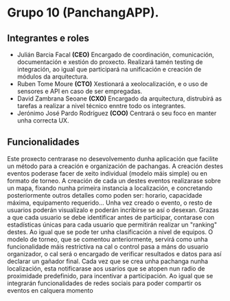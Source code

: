 # Grupo 10 (PanchangAPP).
## Integrantes e roles
- Julián Barcia Facal **(CEO)**
Encargado de coordinación, comunicación, documentación e xestión do proxecto. Realizará tamén testing de integración, ao igual que participará na unificación e creación de módulos da arquitectura.
- Ruben Tome Moure **(CTO)**
Xestionará a xeolocalización, e o uso de sensores e API en caso de ser empregadas.
- David Zambrana Seoane **(CXO)**
Encargado da arquitectura, distrubirá as tarefas a realizar a nivel técnico enntre todo os integrantes.
- Jerónimo José Pardo Rodríguez  **(COO)**
Centrará o seu foco en manter unha correcta UX. 
## Funcionalidades 
Este proxecto centrarase no desevolvemento dunha aplicación que facilite un método para a creación e organización de pachangas. 
A creación destes eventos poderase facer de xeito individual (modelo máis simple) ou en formato de torneo. 
A creación de cada un destes eventos realizarase sobre un mapa, fixando nunha primeira instancia a localización, e concretando posteriormente outros detalles como poden ser: horario, capacidade máxima, equipamento requerido... Unha vez creado o evento, o resto de usuarios poderán visualizalo e poderán incribirse se así o desexan.
Grazas a que cada usuario se debe identificar antes de participar, contarase con estadísticas únicas para cada usuario que permitirán realizar un "ranking" destes. Ao igual que se pode ter unha clasificación a nivel de equipos.
O modelo de torneo, que se comentou anteriormente, servirá como unha funcionalidade máis restrictiva na cal o control pasa a máns do usuario organizador, o cal será o encargado de verificar resultados e datos para así declarar un
gañador final.
Cada vez que se crea unha pachanga nunha localización, esta notificarase aos usarios que se atopen nun radio de proximidade predefinido, para incentivar a participación. Ao igual que se integrarán funcionalidades de redes sociais para poder compartir os eventos en calquera momento





